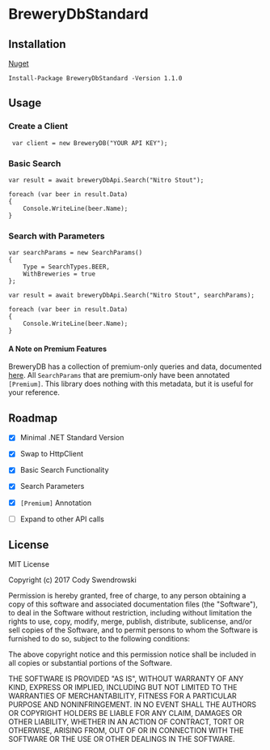 # BreweryDbStandard

## Installation

[Nuget](https://www.nuget.org/packages/BreweryDbStandard/#)

`Install-Package BreweryDbStandard -Version 1.1.0`

## Usage

### Create a Client

` var client = new BreweryDB("YOUR API KEY");`

### Basic Search

```
var result = await breweryDbApi.Search("Nitro Stout");

foreach (var beer in result.Data)
{
    Console.WriteLine(beer.Name);
}
```

### Search with Parameters

```
var searchParams = new SearchParams()
{
    Type = SearchTypes.BEER,
    WithBreweries = true
};

var result = await breweryDbApi.Search("Nitro Stout", searchParams);

foreach (var beer in result.Data)
{
    Console.WriteLine(beer.Name);
}
```

#### A Note on Premium Features

BreweryDB has a collection of premium-only queries and data, documented [here](http://www.brewerydb.com/developers/docs-endpoint/search_index). All `SearchParams` that are premium-only have been annotated `[Premium]`. This library does nothing with this metadata, but it is useful for your reference.

## Roadmap

- [x] Minimal .NET Standard Version
- [x] Swap to HttpClient
- [x] Basic Search Functionality
- [x] Search Parameters
- [x] `[Premium]` Annotation
- [ ] Expand to other API calls


## License
MIT License

Copyright (c) 2017 Cody Swendrowski

Permission is hereby granted, free of charge, to any person obtaining a copy
of this software and associated documentation files (the "Software"), to deal
in the Software without restriction, including without limitation the rights
to use, copy, modify, merge, publish, distribute, sublicense, and/or sell
copies of the Software, and to permit persons to whom the Software is
furnished to do so, subject to the following conditions:

The above copyright notice and this permission notice shall be included in all
copies or substantial portions of the Software.

THE SOFTWARE IS PROVIDED "AS IS", WITHOUT WARRANTY OF ANY KIND, EXPRESS OR
IMPLIED, INCLUDING BUT NOT LIMITED TO THE WARRANTIES OF MERCHANTABILITY,
FITNESS FOR A PARTICULAR PURPOSE AND NONINFRINGEMENT. IN NO EVENT SHALL THE
AUTHORS OR COPYRIGHT HOLDERS BE LIABLE FOR ANY CLAIM, DAMAGES OR OTHER
LIABILITY, WHETHER IN AN ACTION OF CONTRACT, TORT OR OTHERWISE, ARISING FROM,
OUT OF OR IN CONNECTION WITH THE SOFTWARE OR THE USE OR OTHER DEALINGS IN THE
SOFTWARE.
